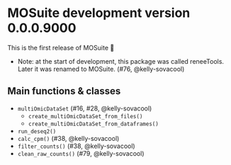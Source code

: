 # MOSuite development version 0.0.0.9000

This is the first release of MOSuite 🎉

- Note: at the start of development, this package was called reneeTools.
  Later it was renamed to MOSuite. (#76, @kelly-sovacool)

## Main functions & classes

- `multiOmicDataSet` (#16, #28, @kelly-sovacool)
  - `create_multiOmicDataSet_from_files()`
  - `create_multiOmicDataSet_from_dataframes()`
- `run_deseq2()`
- `calc_cpm()` (#38, @kelly-sovacool)
- `filter_counts()` (#38, @kelly-sovacool)
- `clean_raw_counts()` (#79, @kelly-sovacool)
